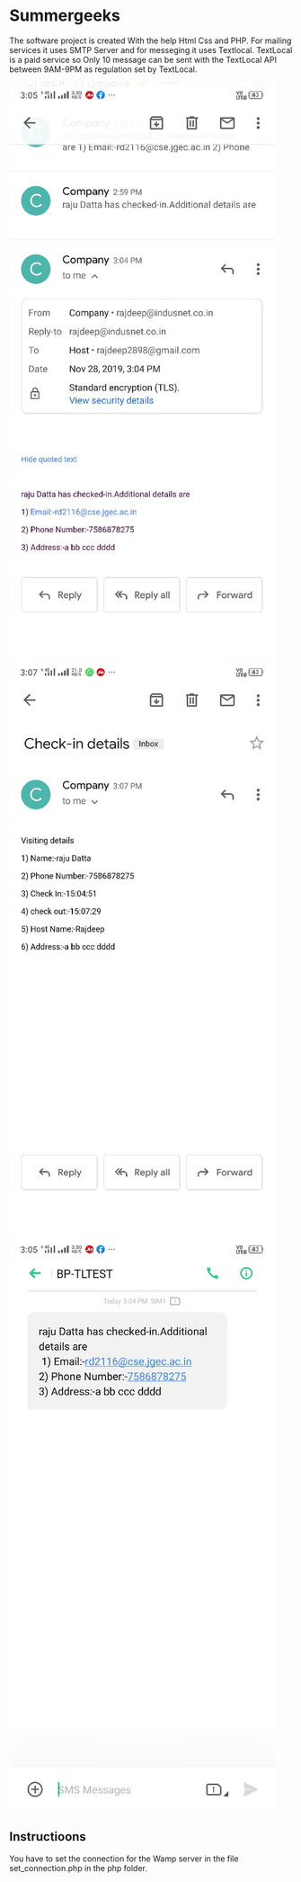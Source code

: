# Summergeeks

The software project is created With the help Html Css and PHP.
For mailing services it uses SMTP Server and for messeging it uses Textlocal.
TextLocal is a paid service so Only 10 message can be sent with the TextLocal API between 9AM-9PM as regulation set by TextLocal.

![Host Mail](https://github.com/rajdeep2898/summergeeks/blob/master/img/Host%20mail.jpeg)
![Visitor Mail](https://github.com/rajdeep2898/summergeeks/blob/master/img/visitor%20mail.jpeg)
![Host SMS](https://github.com/rajdeep2898/summergeeks/blob/master/img/Host%20sms.jpeg)

## Instructioons

You have to set the connection for the Wamp server in the file set_connection.php in the php folder.